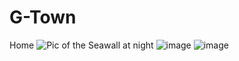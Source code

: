 # G-Town
Home
![Pic of the Seawall at night]()
![image](https://user-images.githubusercontent.com/77632028/117485694-4ff8e480-af2e-11eb-98d5-396663ebcf97.png)
![image](https://user-images.githubusercontent.com/77632028/117485758-669f3b80-af2e-11eb-9e8d-3ce8581d8f7d.png)




